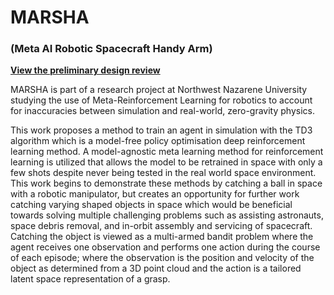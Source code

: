 # MARSHA
### (Meta AI Robotic Spacecraft Handy Arm)

**[View the preliminary design review](https://drive.google.com/file/d/1mGvvYYQB-2aEeXhoVVAvE1KwWg_64PVN/view?usp=sharing)**

MARSHA is part of a research project at Northwest Nazarene University studying the use of Meta-Reinforcement Learning for robotics to account for inaccuracies between simulation and real-world, zero-gravity physics.

This work proposes a method to train an agent in simulation with the TD3 algorithm which is a model-free policy optimisation deep reinforcement learning method. A model-agnostic meta learning method for reinforcement learning is utilized that allows the model to be retrained in space with only a few shots despite never being tested in the real world space environment. This work begins to demonstrate these methods by catching a ball in space with a robotic manipulator, but creates an opportunity for further work catching varying shaped objects in space which would be beneficial towards solving multiple challenging problems such as assisting astronauts, space debris removal, and in-orbit assembly and servicing of spacecraft. Catching the object is viewed as a multi-armed bandit problem where the agent receives one observation and performs one action during the course of each episode; where the observation is the position and velocity of the object as determined from a 3D point cloud and the action is a tailored latent space representation of a grasp.




